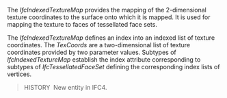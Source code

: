 ﻿The _IfcIndexedTextureMap_ provides the mapping of the 2-dimensional texture coordinates to the surface onto which it is mapped. It is used for mapping the texture to faces of tessellated face sets.

The _IfcIndexedTextureMap_ defines an index into an indexed list of texture coordinates. The _TexCoords_ are a two-dimensional list of texture coordinates provided by two parameter values. Subtypes of _IfcIndexedTextureMap_ establish the index attribute corresponding to subtypes of _IfcTessellatedFaceSet_ defining the corresponding index lists of vertices.

> HISTORY&nbsp; New entity in IFC4.